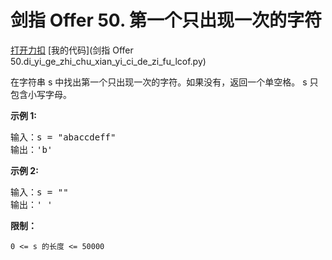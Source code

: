 # 剑指 Offer 50. 第一个只出现一次的字符

[打开力扣](https://leetcode.cn/problems/di-yi-ge-zhi-chu-xian-yi-ci-de-zi-fu-lcof) [我的代码](剑指 Offer 50.di_yi_ge_zhi_chu_xian_yi_ci_de_zi_fu_lcof.py)

在字符串 s 中找出第一个只出现一次的字符。如果没有，返回一个单空格。 s 只包含小写字母。

<strong>示例 1:</strong>

<pre>
输入：s = "abaccdeff"
输出：'b'
</pre>

<strong>示例 2:</strong>

<pre>
输入：s = ""
输出：' '
</pre>



<strong>限制：</strong>

<code>0 <= s 的长度 <= 50000</code>

